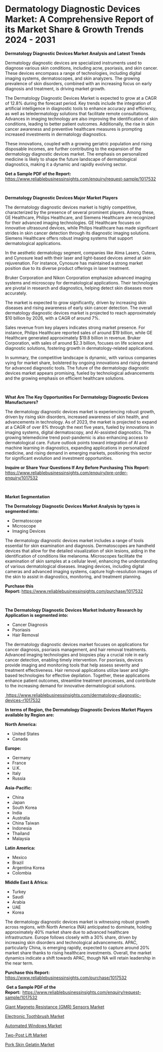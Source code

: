 <p><h1>Dermatology Diagnostic Devices Market: A Comprehensive Report of its Market Share & Growth Trends 2024 - 2031</h1></p><p><strong>Dermatology Diagnostic Devices Market Analysis and Latest Trends</strong></p>
<p><p>Dermatology diagnostic devices are specialized instruments used to diagnose various skin conditions, including acne, psoriasis, and skin cancer. These devices encompass a range of technologies, including digital imaging systems, dermatoscopes, and skin analyzers. The growing prevalence of skin disorders, combined with an increasing focus on early diagnosis and treatment, is driving market growth. </p><p>The Dermatology Diagnostic Devices Market is expected to grow at a CAGR of 12.8% during the forecast period. Key trends include the integration of artificial intelligence in diagnostic tools to enhance accuracy and efficiency, as well as teledermatology solutions that facilitate remote consultations. Advances in imaging technology are also improving the identification of skin conditions, leading to better patient outcomes. Additionally, the rise in skin cancer awareness and preventive healthcare measures is prompting increased investments in dermatology diagnostics. </p><p>These innovations, coupled with a growing geriatric population and rising disposable incomes, are further contributing to the expansion of the dermatology diagnostic devices market. The emphasis on personalized medicine is likely to shape the future landscape of dermatological diagnostics, making it a dynamic and rapidly evolving sector.</p></p>
<p><strong>Get a Sample PDF of the Report:&nbsp;</strong> <a href="https://www.reliablebusinessinsights.com/enquiry/request-sample/1017532?utm_campaign=950&utm_medium=2&utm_source=Github&utm_content=ia&utm_term=04122024&utm_id=dermatology-diagnostic-devices">https://www.reliablebusinessinsights.com/enquiry/request-sample/1017532</a></p>
<p>&nbsp;</p>
<p><strong>Dermatology Diagnostic Devices Major Market Players</strong></p>
<p><p>The dermatology diagnostic devices market is highly competitive, characterized by the presence of several prominent players. Among these, GE Healthcare, Philips Healthcare, and Siemens Healthcare are recognized for their advanced imaging technologies. GE Healthcare focuses on innovative ultrasound devices, while Philips Healthcare has made significant strides in skin cancer detection through its diagnostic imaging solutions. Siemens Healthcare offers robust imaging systems that support dermatological applications.</p><p>In the aesthetic dermatology segment, companies like Alma Lasers, Cutera, and Cynosure lead with their laser and light-based devices aimed at skin rejuvenation. For instance, Cynosure has maintained a strong market position due to its diverse product offerings in laser treatment.</p><p>Bruker Corporation and Nikon Corporation emphasize advanced imaging systems and microscopy for dermatological applications. Their technologies are pivotal in research and diagnostics, helping detect skin diseases more accurately.</p><p>The market is expected to grow significantly, driven by increasing skin diseases and rising awareness of early skin cancer detection. The overall dermatology diagnostic devices market is projected to reach approximately $10 billion by 2026, with a CAGR of around 7%.</p><p>Sales revenue from key players indicates strong market presence. For instance, Philips Healthcare reported sales of around $19 billion, while GE Healthcare generated approximately $19.8 billion in revenue. Bruker Corporation, with sales of around $2.3 billion, focuses on life science and diagnostic solutions, fostering growth in dermatology-related applications.</p><p>In summary, the competitive landscape is dynamic, with various companies vying for market share, bolstered by ongoing innovations and rising demand for advanced diagnostic tools. The future of the dermatology diagnostic devices market appears promising, fueled by technological advancements and the growing emphasis on efficient healthcare solutions.</p></p>
<p>&nbsp;</p>
<p><strong>What Are The Key Opportunities For Dermatology Diagnostic Devices Manufacturers?</strong></p>
<p><p>The dermatology diagnostic devices market is experiencing robust growth, driven by rising skin disorders, increased awareness of skin health, and advancements in technology. As of 2023, the market is projected to expand at a CAGR of over 8% through the next five years, fueled by innovations in imaging systems, digital dermatoscopy, and AI-assisted diagnostics. The growing telemedicine trend post-pandemic is also enhancing access to dermatological care. Future outlook points toward integration of AI and machine learning in diagnostics, expanding applications in personalized medicine, and rising demand in emerging markets, positioning this sector for significant evolution and investment opportunities.</p></p>
<p><strong>Inquire or Share Your Questions If Any Before Purchasing This Report:</strong> <a href="https://www.reliablebusinessinsights.com/enquiry/pre-order-enquiry/1017532?utm_campaign=950&utm_medium=2&utm_source=Github&utm_content=ia&utm_term=04122024&utm_id=dermatology-diagnostic-devices">https://www.reliablebusinessinsights.com/enquiry/pre-order-enquiry/1017532</a></p>
<p>&nbsp;</p>
<p><strong>Market Segmentation</strong></p>
<p><strong>The Dermatology Diagnostic Devices Market Analysis by types is segmented into:</strong></p>
<p><ul><li>Dermatoscope</li><li>Microscope</li><li>Imaging Devices</li></ul></p>
<p><p>The dermatology diagnostic devices market includes a range of tools essential for skin examination and diagnosis. Dermatoscopes are handheld devices that allow for the detailed visualization of skin lesions, aiding in the identification of conditions like melanoma. Microscopes facilitate the examination of skin samples at a cellular level, enhancing the understanding of various dermatological diseases. Imaging devices, including digital cameras and advanced imaging systems, capture high-resolution images of the skin to assist in diagnostics, monitoring, and treatment planning.</p></p>
<p><strong>Purchase this Report:&nbsp;</strong><a href="https://www.reliablebusinessinsights.com/purchase/1017532?utm_campaign=950&utm_medium=2&utm_source=Github&utm_content=ia&utm_term=04122024&utm_id=dermatology-diagnostic-devices">https://www.reliablebusinessinsights.com/purchase/1017532</a></p>
<p>&nbsp;</p>
<p><strong>The Dermatology Diagnostic Devices Market Industry Research by Application is segmented into:</strong></p>
<p><ul><li>Cancer Diagnosis</li><li>Psoriasis</li><li>Hair Removal</li></ul></p>
<p><p>The dermatology diagnostic devices market focuses on applications for cancer diagnosis, psoriasis management, and hair removal treatments. Advanced imaging technologies and biopsies play a crucial role in early cancer detection, enabling timely intervention. For psoriasis, devices provide imaging and monitoring tools that help assess severity and treatment effectiveness. Hair removal applications utilize laser and light-based technologies for effective depilation. Together, these applications enhance patient outcomes, streamline treatment processes, and contribute to the increasing demand for innovative dermatological solutions.</p></p>
<p><a href="https://www.reliablebusinessinsights.com/dermatology-diagnostic-devices-r1017532?utm_campaign=950&utm_medium=2&utm_source=Github&utm_content=ia&utm_term=04122024&utm_id=dermatology-diagnostic-devices">&nbsp;https://www.reliablebusinessinsights.com/dermatology-diagnostic-devices-r1017532</a></p>
<p><strong>In terms of Region, the Dermatology Diagnostic Devices Market Players available by Region are:</strong></p>
<p>
    <p> <strong> North America: </strong>
        <ul>
            <li>United States</li>
            <li>Canada</li>
        </ul>
        </p> 
    <p> <strong> Europe: </strong>
        <ul>
            <li>Germany</li>
            <li>France</li>
            <li>U.K.</li>
            <li>Italy</li>
            <li>Russia</li>
        </ul>
        </p> 
    <p> <strong> Asia-Pacific: </strong>
        <ul>
            <li>China</li>
            <li>Japan</li>
            <li>South Korea</li>
            <li>India</li>
            <li>Australia</li>
            <li>China Taiwan</li>
            <li>Indonesia</li>
            <li>Thailand</li>
            <li>Malaysia</li>
        </ul>
        </p> 
    <p> <strong> Latin America: </strong>
        <ul>
            <li>Mexico</li>
            <li>Brazil</li>
            <li>Argentina Korea</li>
            <li>Colombia</li>
        </ul>
        </p> 
    <p> <strong> Middle East & Africa: </strong>
        <ul>
            <li>Turkey</li>
            <li>Saudi</li>
            <li>Arabia</li>
            <li>UAE</li>
            <li>Korea</li>
        </ul>
    </p>
    </p>
<p><p>The dermatology diagnostic devices market is witnessing robust growth across regions, with North America (NA) anticipated to dominate, holding approximately 40% market share due to advanced healthcare infrastructure. Europe follows closely with a 30% share, driven by increasing skin disorders and technological advancements. APAC, particularly China, is emerging rapidly, expected to capture around 20% market share thanks to rising healthcare investments. Overall, the market dynamics indicate a shift towards APAC, though NA will retain leadership in the near term.</p></p>
<p><strong>Purchase this Report: </strong><a href="https://www.reliablebusinessinsights.com/purchase/1017532?utm_campaign=950&utm_medium=2&utm_source=Github&utm_content=ia&utm_term=04122024&utm_id=dermatology-diagnostic-devices">https://www.reliablebusinessinsights.com/purchase/1017532</a></p>
<p>&nbsp;<strong>Get a Sample PDF of the Report:&nbsp;&nbsp;</strong><a href="https://www.reliablebusinessinsights.com/enquiry/request-sample/1017532?utm_campaign=950&utm_medium=2&utm_source=Github&utm_content=ia&utm_term=04122024&utm_id=dermatology-diagnostic-devices">https://www.reliablebusinessinsights.com/enquiry/request-sample/1017532</a></p>
<p><strong></strong></p>
<p><p><a href="https://issuu.com/reportprime-2/docs/giant-magneto-resistance-gmr-sensors-market-size-2?utm_campaign=950&utm_medium=2&utm_source=Github&utm_content=ia&utm_term=04122024&utm_id=dermatology-diagnostic-devices">Giant Magneto Resistance (GMR) Sensors Market</a></p><p><a href="https://github.com/osbornrdaflalo/Market-Research-Report-List-1/blob/main/electronic-toothbrush-market.md?utm_campaign=950&utm_medium=2&utm_source=Github&utm_content=ia&utm_term=04122024&utm_id=dermatology-diagnostic-devices">Electronic Toothbrush Market</a></p><p><a href="https://github.com/lashaunm5st/Market-Research-Report-List-1/blob/main/automated-windows-market.md?utm_campaign=950&utm_medium=2&utm_source=Github&utm_content=ia&utm_term=04122024&utm_id=dermatology-diagnostic-devices">Automated Windows Market</a></p><p><a href="https://issuu.com/reportprime-2/docs/two-post-lift-market-size-2030.pptx?utm_campaign=950&utm_medium=2&utm_source=Github&utm_content=ia&utm_term=04122024&utm_id=dermatology-diagnostic-devices">Two-Post Lift Market</a></p><p><a href="https://www.linkedin.com/pulse/future-trends-competition-pork-skin-gelatin-market-projected-xobge?utm_campaign=950&utm_medium=2&utm_source=Github&utm_content=ia&utm_term=04122024&utm_id=dermatology-diagnostic-devices">Pork Skin Gelatin Market</a></p></p>